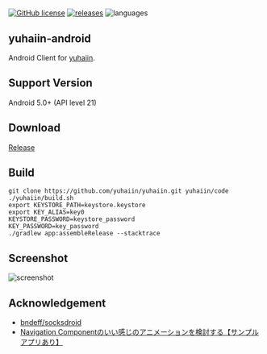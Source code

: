 #

[![GitHub license](https://img.shields.io/github/license/Asutorufa/yuhaiin-android)](https://github.com/Asutorufa/yuhaiin-android/blob/master/LICENSE)
[![releases](https://img.shields.io/github/release-pre/asutorufa/yuhaiin-android.svg)](https://github.com/Asutorufa/yuhaiin-android/releases)
![languages](https://img.shields.io/github/languages/top/asutorufa/yuhaiin-android.svg)

## yuhaiin-android

Android Client for [yuhaiin](https://github.com/Asutorufa/yuhaiin).

## Support Version

Android 5.0+ (API level 21)

## Download

[Release](https://github.com/Asutorufa/yuhaiin-android/releases)

## Build

```shell
git clone https://github.com/yuhaiin/yuhaiin.git yuhaiin/code
./yuhaiin/build.sh
export KEYSTORE_PATH=keystore.keystore
export KEY_ALIAS=key0
KEYSTORE_PASSWORD=keystore_password
KEY_PASSWORD=key_password
./gradlew app:assembleRelease --stacktrace
```

## Screenshot

![screenshot](https://raw.githubusercontent.com/Asutorufa/yuhaiin-android/main/assets/image.png "screenshot")

## Acknowledgement

- [bndeff/socksdroid](https://github.com/bndeff/socksdroid)
- [Navigation Componentのいい感じのアニメーションを検討する【サンプルアプリあり】](https://at-sushi.work/blog/21/)  
